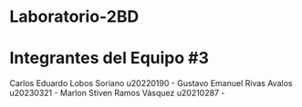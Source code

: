 # Laboratorio-2BD

# Integrantes del Equipo #3
Carlos Eduardo Lobos Soriano u20220190 - 
Gustavo Emanuel Rivas Avalos u20230321 - 
Marlon Stiven Ramos Vásquez u20210287 - 
